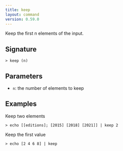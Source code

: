 ```yaml
---
title: keep
layout: command
version: 0.59.0
---
```


Keep the first n elements of the input.

## Signature

```> keep (n)```

## Parameters

 -  `n`: the number of elements to keep

## Examples

Keep two elements
```shell
> echo [[editions]; [2015] [2018] [2021]] | keep 2
```

Keep the first value
```shell
> echo [2 4 6 8] | keep
```
